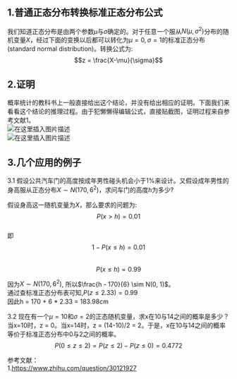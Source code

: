 ## 1.普通正态分布转换标准正态分布公式
我们知道正态分布是由两个参数$\mu$与$\sigma$确定的。对于任意一个服从$N(\mu, \sigma^2)$分布的随机变量$X$，经过下面的变换以后都可以转化为$\mu=0, \sigma=1$的标准正态分布(standard normal distribution)。转换公式为:  
$$z = \frac{X-\mu}{\sigma}$$  

## 2.证明
概率统计的教科书上一般直接给出这个结论，并没有给出相应的证明。下面我们来看看这个结论的推理过程。由于犯懒懒得编辑公式，直接贴截图，证明过程来自参考文献1。  
![在这里插入图片描述](https://github.com/bitcarmanlee/easy-algorithm-interview-photo/blob/master/math/probability/gaussian_dist/1.png)  
![在这里插入图片描述](https://github.com/bitcarmanlee/easy-algorithm-interview-photo/blob/master/math/probability/gaussian_dist/2.png)  

## 3.几个应用的例子
3.1 假设公共汽车门的高度按成年男性碰头机会小于1%来设计。又假设成年男性的身高服从正态分布$X \sim N(170, 6^2)$，求问车门的高度$h$为多少?  

假设身高这一随机变量为$X$，那么要求的问题为:  
$$P(x > h) = 0.01$$  
即  
$$1 - P(x \le h) = 0.01$$  
$$P(x \le h) = 0.99$$  

因为$X \sim N(170, 6^2)$, 所以$\frac{h - 170}{6} \sim N(0, 1)$。  
通过查标准正态分布表可知,$P(z \le 2.33) = 0.99$  
因此h = 170 + 6 * 2.33 = 183.98cm  

3.2 现在有一个$\mu = 10$和$\sigma = 2$的正态随机变量，求x在10与14之间的概率是多少？  
当x=10时，z = 0。当x=14时，z = (14-10)/2 = 2。于是，x在10与14之间的概率等价于标准正态分布中0与2之间的概率。  
$$P(0 \le z \le 2) = P(z \le 2) - P(z \le 0) = 0.4772$$  

参考文献：  
1.https://www.zhihu.com/question/30121927  